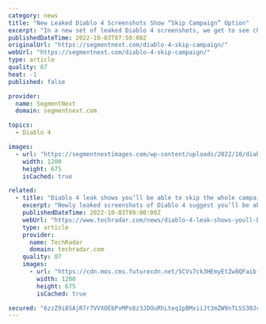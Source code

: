 ```yaml
---
category: news
title: "New Leaked Diablo 4 Screenshots Show “Skip Campaign” Option"
excerpt: "In a new set of leaked Diablo 4 screenshots, we get to see character creator, Number of Acts for the campaign and a couple of gameplay snippets. One of ..."
publishedDateTime: 2022-10-03T07:50:00Z
originalUrl: "https://segmentnext.com/diablo-4-skip-campaign/"
webUrl: "https://segmentnext.com/diablo-4-skip-campaign/"
type: article
quality: 87
heat: -1
published: false

provider:
  name: SegmentNext
  domain: segmentnext.com

topics:
  - Diablo 4

images:
  - url: "https://segmentnextimages.com/wp-content/uploads/2022/10/diablo-4-6.jpeg"
    width: 1200
    height: 675
    isCached: true

related:
  - title: "Diablo 4 leak shows you’ll be able to skip the whole campaign"
    excerpt: "Newly leaked screenshots of Diablo 4 suggest you’ll be able to skip the upcoming action RPG’s main campaign. The details of how campaign skipping will work are unclear. It’s not obvious whether you’ll ..."
    publishedDateTime: 2022-10-03T09:00:00Z
    webUrl: "https://www.techradar.com/news/diablo-4-leak-shows-youll-be-able-to-skip-the-whole-campaign"
    type: article
    provider:
      name: TechRadar
      domain: techradar.com
    quality: 87
    images:
      - url: "https://cdn.mos.cms.futurecdn.net/5CVs7ck3HEmyEtZw8QFaib-1200-80.jpg"
        width: 1200
        height: 675
        isCached: true

secured: "6zzZ9i8SAjR7r7VVXOEbPvMPo8z3JDOuRhLteq1pBMxiiJt3mZW9nTLSS30Jc0Y0cUed5ZnZjTO3AQMcE9cr0tpDLSI7vUBHyCTB9tG7jenx3fiRKqgdVYmJwa5eqCE2tHGPtR4qVLo921ZAmDrUv3gb81AQX9fDZe9Mkdyx+G04iRyW9Fw/m0f/Z9SRTG3H3Vgoig7I/+jXRP663onw5mgpN4lWV7AZH2tfSnq0proarxMqHm3tEre1xAj+4DpAam1EabOn7HDGk6r+s4qFZU8bYJNiWGiubB/z/avjNy3piMQkQJuCDkZ01+9LTzCsH/BL09hMu/D4Cy6FMO80gGs1LT4TUeA22Kx+ZqMVw+M=;K38YsdnlU/R4hPKxQWwgag=="
---
```



